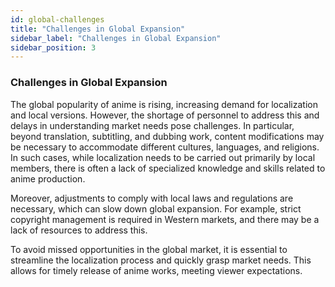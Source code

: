 ```yaml
---
id: global-challenges
title: "Challenges in Global Expansion"
sidebar_label: "Challenges in Global Expansion"
sidebar_position: 3
---
```

### Challenges in Global Expansion

The global popularity of anime is rising, increasing demand for localization and local versions. However, the shortage of personnel to address this and delays in understanding market needs pose challenges. In particular, beyond translation, subtitling, and dubbing work, content modifications may be necessary to accommodate different cultures, languages, and religions. In such cases, while localization needs to be carried out primarily by local members, there is often a lack of specialized knowledge and skills related to anime production.

Moreover, adjustments to comply with local laws and regulations are necessary, which can slow down global expansion. For example, strict copyright management is required in Western markets, and there may be a lack of resources to address this.

To avoid missed opportunities in the global market, it is essential to streamline the localization process and quickly grasp market needs. This allows for timely release of anime works, meeting viewer expectations.
